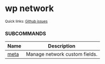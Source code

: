 # wp network

<small>Quick links: <a href="https://github.com/wp-cli/wp-cli/issues?q=is%3Aopen+label%3Acommand%3Anetwork+sort%3Aupdated-desc">Github issues</a></small>







### SUBCOMMANDS

<table>
	<thead>
	<tr>
		<th>Name</th>
		<th>Description</th>
	</tr>
	</thead>
	<tbody>
		<tr>
			<td><a href="/commands/network/meta/">meta</a></td>
			<td>Manage network custom fields.</td>
		</tr>
	</tbody>
</table>

